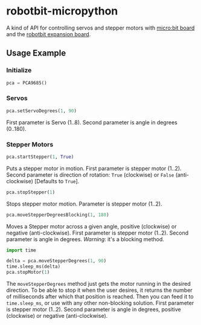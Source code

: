 # robotbit-micropython

A kind of API for controlling servos and stepper motors with [micro:bit board](https://microbit.org/) and the [robotbit expansion board](https://www.kittenbot.cc/products/robotbit-robotics-expansion-board-for-micro-bit).

## Usage Example

### Initialize
```python
pca = PCA9685()
```

### Servos

```python
pca.setServoDegrees(1, 90) 
```
First parameter is Servo (1..8). Second parameter is angle in degrees (0..180).

### Stepper Motors

```python
pca.startStepper(1, True) 
```
Puts a stepper motor in motion. First parameter is stepper motor (1..2). Second parameter is direction of rotation: `True` (clockwise) or `False` (anti-clockwise) [Defaults to `True`].

```python
pca.stopStepper(1) 
```
Stops stepper motor motion. Parameter is stepper motor (1..2).

```python
pca.moveStepperDegreesBlocking(1, 180) 
```
Moves a Stepper motor across a given angle, positive (clockwise) or negative (anti-clockwise). 
First parameter is stepper motor (1..2). Second parameter is angle in degrees.
*Warning*: it's a blocking method.

```python
import time

delta = pca.moveStepperDegrees(1, 90)
time.sleep_ms(delta)
pca.stopMotor(1) 
```

The `moveStepperDegrees` method just gets the motor running in the desired direction.
To be able to stop it when the user desires, it returns the number of milliseconds after which that position is reached. Then you can feed it to
`time.sleep_ms`, or use with any other non-blocking solution.
 First parameter is stepper motor (1..2). Second parameter is angle in degrees, positive (clockwise) or negative (anti-clockwise). 
